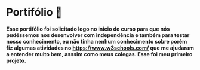 # Portifólio 📄

**Esse portifólio foi solicitado logo no início do curso para que nós pudéssemos nos desenvolver com independência e também para testar nosso conhecimento, eu não tinha nenhum conhecimento sobre porém fiz algumas atividades no https://www.w3schools.com/ que me ajudaram a entender muito bem, asssim como meus colegas. Esse foi meu primeiro projeto.**

